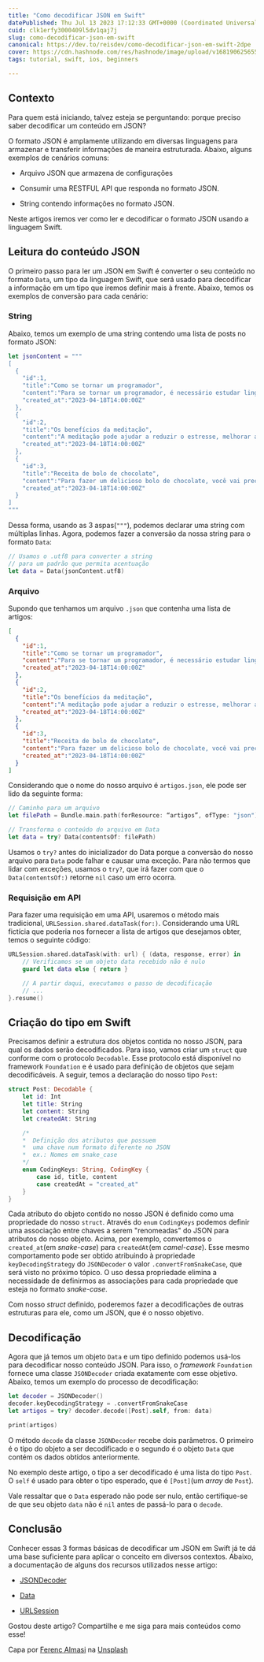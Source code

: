 ```yaml
---
title: "Como decodificar JSON em Swift"
datePublished: Thu Jul 13 2023 17:12:33 GMT+0000 (Coordinated Universal Time)
cuid: clk1erfy3000409l5dv1qaj7j
slug: como-decodificar-json-em-swift
canonical: https://dev.to/reisdev/como-decodificar-json-em-swift-2dpe
cover: https://cdn.hashnode.com/res/hashnode/image/upload/v1681906256557/ad9507da-9e53-4509-bd9e-ca2e3e8deefa.jpeg
tags: tutorial, swift, ios, beginners

---
```


## Contexto

Para quem está iniciando, talvez esteja se perguntando: porque preciso saber decodificar um conteúdo em JSON?

O formato JSON é amplamente utilizando em diversas linguagens para armazenar e transferir informações de maneira estruturada. Abaixo, alguns exemplos de cenários comuns:

* Arquivo JSON que armazena de configurações
    
* Consumir uma RESTFUL API que responda no formato JSON.
    
* String contendo informações no formato JSON.
    

Neste artigos iremos ver como ler e decodificar o formato JSON usando a linguagem Swift.

## Leitura do conteúdo JSON

O primeiro passo para ler um JSON em Swift é converter o seu conteúdo no formato `Data`, um tipo da linguagem Swift, que será usado para decodificar a informação em um tipo que iremos definir mais à frente. Abaixo, temos os exemplos de conversão para cada cenário:

### String

Abaixo, temos um exemplo de uma string contendo uma lista de posts no formato JSON:

```swift
let jsonContent = """
[
  {
    "id":1,
    "title":"Como se tornar um programador",
    "content":"Para se tornar um programador, é necessário estudar linguagens de programação e desenvolver habilidades de resolução de problemas.",
    "created_at":"2023-04-18T14:00:00Z"
  },
  {
    "id":2,
    "title":"Os benefícios da meditação",
    "content":"A meditação pode ajudar a reduzir o estresse, melhorar a qualidade do sono e aumentar a sensação de bem-estar.",
    "created_at":"2023-04-18T14:00:00Z"
  },
  {
    "id":3,
    "title":"Receita de bolo de chocolate",
    "content":"Para fazer um delicioso bolo de chocolate, você vai precisar de farinha de trigo, açúcar, ovos, óleo, cacau em pó e fermento em pó.",
    "created_at":"2023-04-18T14:00:00Z"
  }
]
"""
```

Dessa forma, usando as 3 aspas(`"""`), podemos declarar uma string com múltiplas linhas. Agora, podemos fazer a conversão da nossa string para o formato `Data`:

```swift
// Usamos o .utf8 para converter a string
// para um padrão que permita acentuação
let data = Data(jsonContent.utf8)
```

### Arquivo

Supondo que tenhamos um arquivo `.json` que contenha uma lista de artigos:

```json
[
  {
    "id":1,
    "title":"Como se tornar um programador",
    "content":"Para se tornar um programador, é necessário estudar linguagens de programação e desenvolver habilidades de resolução de problemas.",
    "created_at":"2023-04-18T14:00:00Z"
  },
  {
    "id":2,
    "title":"Os benefícios da meditação",
    "content":"A meditação pode ajudar a reduzir o estresse, melhorar a qualidade do sono e aumentar a sensação de bem-estar.",
    "created_at":"2023-04-18T14:00:00Z"
  },
  {
    "id":3,
    "title":"Receita de bolo de chocolate",
    "content":"Para fazer um delicioso bolo de chocolate, você vai precisar de farinha de trigo, açúcar, ovos, óleo, cacau em pó e fermento em pó.",
    "created_at":"2023-04-18T14:00:00Z"
  }
]
```

Considerando que o nome do nosso arquivo é `artigos.json`, ele pode ser lido da seguinte forma:

```swift
// Caminho para um arquivo
let filePath = Bundle.main.path(forResource: “artigos”, ofType: "json")

// Transforma o conteúdo do arquivo em Data
let data = try? Data(contentsOf: filePath)
```

Usamos o `try?` antes do inicializador do Data porque a conversão do nosso arquivo para `Data` pode falhar e causar uma exceção. Para não termos que lidar com exceções, usamos o `try?`, que irá fazer com que o `Data(contentsOf:)` retorne `nil` caso um erro ocorra.

### Requisição em API

Para fazer uma requisição em uma API, usaremos o método mais tradicional, `URLSession.shared.dataTask(for:)`. Considerando uma URL fictícia que poderia nos fornecer a lista de artigos que desejamos obter, temos o seguinte código:

```swift
URLSession.shared.dataTask(with: url) { (data, response, error) in
    // Verificamos se um objeto data recebido não é nulo
    guard let data else { return }

    // A partir daqui, executamos o passo de decodificação
    // ...
}.resume()
```

## Criação do tipo em Swift

Precisamos definir a estrutura dos objetos contida no nosso JSON, para qual os dados serão decodificados. Para isso, vamos criar um `struct` que conforme com o protocolo `Decodable`. Esse protocolo está disponível no framework `Foundation` e é usado para definição de objetos que sejam decodificáveis. A seguir, temos a declaração do nosso tipo `Post`:

```swift
struct Post: Decodable {
    let id: Int
    let title: String
    let content: String
    let createdAt: String

    /* 
    *  Definição dos atributos que possuem
    *  uma chave num formato diferente no JSON
    *  ex.: Nomes em snake_case
    */
    enum CodingKeys: String, CodingKey {
        case id, title, content
        case createdAt = "created_at"
    }
}
```

Cada atributo do objeto contido no nosso JSON é definido como uma propriedade do nosso `struct`. Através do `enum` `CodingKeys` podemos definir uma associação entre chaves a serem "renomeadas" do JSON para atributos do nosso objeto. Acima, por exemplo, convertemos o `created_at`(em *snake-case*) para `createdAt`(em *camel-case*). Esse mesmo comportamento pode ser obtido atribuindo à propriedade `keyDecodingStrategy` do `JSONDecoder` o valor `.convertFromSnakeCase`, que será visto no próximo tópico. O uso dessa propriedade elimina a necessidade de definirmos as associações para cada propriedade que esteja no formato *snake-case*.

Com nosso *struct* definido, poderemos fazer a decodificações de outras estruturas para ele, como um JSON, que é o nosso objetivo.

## Decodificação

Agora que já temos um objeto `Data` e um tipo definido podemos usá-los para decodificar nosso conteúdo JSON. Para isso, o *framework* `Foundation` fornece uma classe `JSONDecoder` criada exatamente com esse objetivo. Abaixo, temos um exemplo do processo de decodificação:

```swift
let decoder = JSONDecoder()
decoder.keyDecodingStrategy = .convertFromSnakeCase
let artigos = try? decoder.decode([Post].self, from: data)

print(artigos)
```

O método `decode` da classe `JSONDecoder` recebe dois parâmetros. O primeiro é o tipo do objeto a ser decodificado e o segundo é o objeto `Data` que contém os dados obtidos anteriormente.

No exemplo deste artigo, o tipo a ser decodificado é uma lista do tipo `Post`. O `self` é usado para obter o tipo esperado, que é `[Post]`(um *array* de `Post`).

Vale ressaltar que o `Data` esperado não pode ser nulo, então certifique-se de que seu objeto `data` não é `nil` antes de passá-lo para o `decode`.

## Conclusão

Conhecer essas 3 formas básicas de decodificar um JSON em Swift já te dá uma base suficiente para aplicar o conceito em diversos contextos. Abaixo, a documentação de alguns dos recursos utilizados nesse artigo:

* [JSONDecoder](https://developer.apple.com/documentation/foundation/jsondecoder)
    
* [Data](https://developer.apple.com/documentation/foundation/data)
    
* [URLSession](https://developer.apple.com/documentation/foundation/urlsession)
    

Gostou deste artigo? Compartilhe e me siga para mais conteúdos como esse!

Capa por [Ferenc Almasi](https://unsplash.com/@flowforfrank?utm_source=unsplash&utm_medium=referral&utm_content=creditCopyText) na [Unsplash](https://unsplash.com/pt-br/fotografias/HfFoo4d061A?utm_source=unsplash&utm_medium=referral&utm_content=creditCopyText)